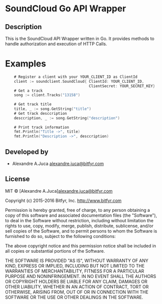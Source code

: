 # SoundCloud Go API Wrapper

## Description
This is the SoundCloud API Wrapper written in Go. It provides methods to handle
authorization and execution of HTTP Calls.

# Examples


```go
    # Register a client with your YOUR_CLIENT_ID as ClientId
    client := soundclient.SoundCloud{ ClientId: YOUR_CLIENT_ID,
                                      ClientSecret: YOUR_SECRET_KEY}
    # Get a track 
    song := client.Tracks("13158")
    
    # Get track title
    title, _ := song.GetString("title")
    # Get track desccription
    desccription, _ := song.GetString("description")
    
    # Print track information
    fmt.Println("Title ->", title)
    fmt.Println("Description ->", desccription)
```
    
    
## Developed by 
* Alexandre A.Juca <alexandre.juca@bitfyr.com>

## License

MIT © [Alexandre A.Juca]<alexandre.juca@bitfyr.com>

Copyright (c) 2015-2016 Bitfyr, Inc. http://www.bitfyr.com

Permission is hereby granted, free of charge, to any person obtaining a copy
of this software and associated documentation files (the "Software"), to deal
in the Software without restriction, including without limitation the rights
to use, copy, modify, merge, publish, distribute, sublicense, and/or sell
copies of the Software, and to permit persons to whom the Software is
furnished to do so, subject to the following conditions:

The above copyright notice and this permission notice shall be included in
all copies or substantial portions of the Software.

THE SOFTWARE IS PROVIDED "AS IS", WITHOUT WARRANTY OF ANY KIND, EXPRESS OR
IMPLIED, INCLUDING BUT NOT LIMITED TO THE WARRANTIES OF MERCHANTABILITY,
FITNESS FOR A PARTICULAR PURPOSE AND NONINFRINGEMENT. IN NO EVENT SHALL THE
AUTHORS OR COPYRIGHT HOLDERS BE LIABLE FOR ANY CLAIM, DAMAGES OR OTHER
LIABILITY, WHETHER IN AN ACTION OF CONTRACT, TORT OR OTHERWISE, ARISING FROM,
OUT OF OR IN CONNECTION WITH THE SOFTWARE OR THE USE OR OTHER DEALINGS IN
THE SOFTWARE.

